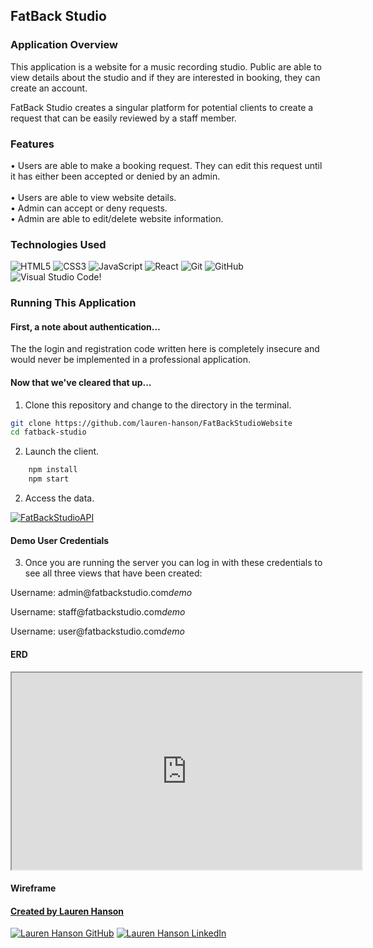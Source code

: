 ## FatBack Studio

### Application Overview

This application is a website for a music recording studio. Public are able to view details about the studio and if they are interested in booking, they can create an account. 

FatBack Studio creates a singular platform for potential clients to create a request that can be easily reviewed by a staff member. 

### Features

<p>
• Users are able to make a booking request. They can edit this request until it has either been accepted or denied by an admin.
<br>
<br>• Users are able to view website details. <br>• Admin can accept or deny requests. 
<br>• Admin are able to edit/delete website information. 
</p>

### Technologies Used

![HTML5](https://img.shields.io/badge/html5%20-%23E34F26.svg?&style=for-the-badge&logo=html5&logoColor=white) ![CSS3](https://img.shields.io/badge/css3%20-%231572B6.svg?&style=for-the-badge&logo=css3&logoColor=white) ![JavaScript](https://img.shields.io/badge/javascript%20-%23323330.svg?&style=for-the-badge&logo=javascript&logoColor=%23F7DF1E) ![React](https://img.shields.io/badge/react%20-%2320232a.svg?&style=for-the-badge&logo=react&logoColor=%2361DAFB) ![Git](https://img.shields.io/badge/git%20-%23F05033.svg?&style=for-the-badge&logo=git&logoColor=white) ![GitHub](https://img.shields.io/badge/github%20-%23121011.svg?&style=for-the-badge&logo=github&logoColor=white) ![Visual Studio Code](https://img.shields.io/badge/VSCode%20-%23007ACC.svg?&style=for-the-badge&logo=visual-studio-code&logoColor=white)!

### Running This Application

#### First, a note about authentication...

The the login and registration code written here is completely insecure and would never be implemented in a professional application.

#### Now that we've cleared that up...

1. Clone this repository and change to the directory in the terminal.

```sh
git clone https://github.com/lauren-hanson/FatBackStudioWebsite
cd fatback-studio
```

2. Launch the client.

```sh
    npm install
    npm start
```

2. Access the data.

<a href="https://github.com/lauren-hanson/FatBackStudioAPI" target="_blank"><img src="https://img.shields.io/badge/Click_here%20-%236ae689.svg?&style=for-the-badge&&logoColor=white" alt="FatBackStudioAPI" style="height: auto !important; width: auto !important;" /></a>

#### Demo User Credentials

3. Once you are running the server you can log in with these credentials to see all three views that have been created: 

<p>
Username: admin@fatbackstudio.com<i>demo</i>
</p>

<p>
Username: staff@fatbackstudio.com<i>demo</i>
</p>

<p>
Username: user@fatbackstudio.com<i>demo</i>
</p>


#### ERD

<iframe width="560" height="315" src='https://dbdiagram.io/embed/63816f5bc9abfc611175485c'> </iframe>

#### Wireframe

<a href="https://sketchboard.me/TDxyJ8O8HuO#/"/>


#### Created by Lauren Hanson

<a href="https://github.com/lauren-hanson" target="_blank"><img src="https://img.shields.io/badge/github%20-%23121011.svg?&style=for-the-badge&logo=github&logoColor=white" alt="Lauren Hanson GitHub" style="height: auto !important;width: auto !important;" /></a> <a href="https://www.linkedin.com/in/lohanson/" target="_blank"><img src="https://img.shields.io/badge/linkedin%20-%230077B5.svg?&style=for-the-badge&logo=linkedin&logoColor=white" alt="Lauren Hanson LinkedIn" style="height: auto !important;width: auto !important;" /></a>

